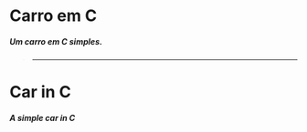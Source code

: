 # Carro em C 
##### Um carro em C simples.

> ------------------------------------

# Car in C
##### A simple car in C

